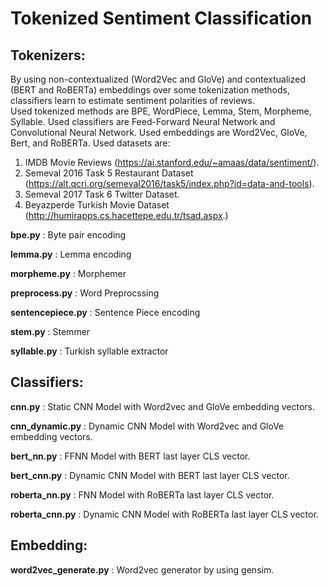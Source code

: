 # Tokenized Sentiment Classification

## Tokenizers:

By using non-contextualized (Word2Vec and GloVe) and contextualized (BERT and RoBERTa) 
embeddings over some tokenization methods, classifiers learn to estimate 
sentiment polarities of reviews.  
Used tokenized methods are BPE, WordPiece, Lemma, Stem, Morpheme, Syllable.
Used classifiers are Feed-Forward Neural Network and Convolutional Neural Network.
Used embeddings are Word2Vec, GloVe, Bert, and RoBERTa.
Used datasets are:
1. IMDB Movie Reviews (https://ai.stanford.edu/~amaas/data/sentiment/).
2. Semeval 2016 Task 5 Restaurant Dataset (https://alt.qcri.org/semeval2016/task5/index.php?id=data-and-tools).
3. Semeval 2017 Task 6 Twitter Dataset.
4. Beyazperde Turkish Movie Dataset (http://humirapps.cs.hacettepe.edu.tr/tsad.aspx.)

**bpe.py** : Byte pair encoding

**lemma.py** : Lemma encoding

**morpheme.py** : Morphemer

**preprocess.py** : Word Preprocssing

**sentencepiece.py** : Sentence Piece encoding

**stem.py** : Stemmer

**syllable.py** : Turkish syllable extractor

## Classifiers:

**cnn.py** : Static CNN Model with Word2vec and GloVe embedding vectors.

**cnn_dynamic.py** : Dynamic CNN Model with Word2vec and GloVe embedding vectors.

**bert_nn.py** : FFNN Model with BERT last layer CLS vector.

**bert_cnn.py** : Dynamic CNN Model with BERT last layer CLS vector.

**roberta_nn.py** : FNN Model with RoBERTa last layer CLS vector.

**roberta_cnn.py** : Dynamic CNN Model with RoBERTa last layer CLS vector.

## Embedding:

**word2vec_generate.py** : Word2vec generator by using gensim.
